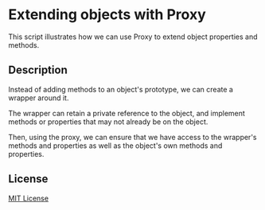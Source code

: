 # Extending objects with Proxy

This script illustrates how we can use Proxy to extend object properties and methods.

## Description
Instead of adding methods to an object's prototype, we can create a wrapper around it.

The wrapper can retain a private reference to the object, and implement methods or properties that may not already be on the object.

Then, using the proxy, we can ensure that we have access to the wrapper's methods and properties as well as the object's own methods and properties. 

## License
[MIT License](./LICENSE.md)
